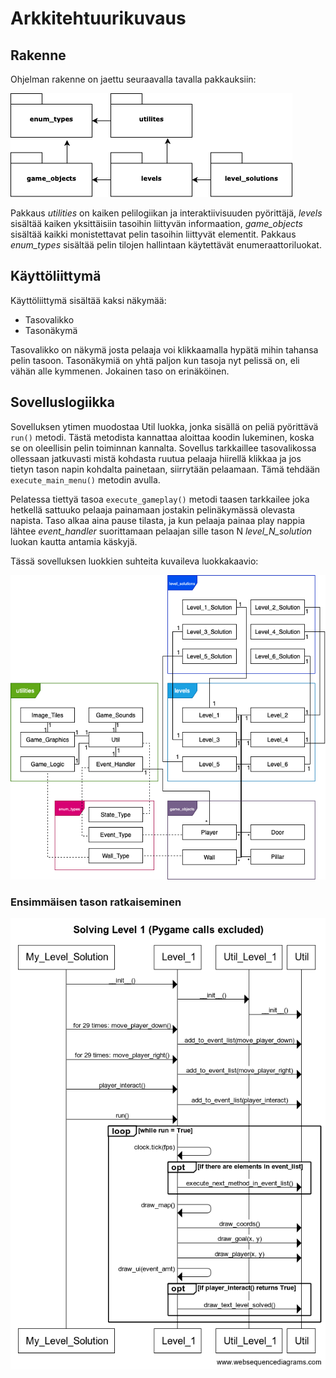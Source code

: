 # Arkkitehtuurikuvaus

## Rakenne

Ohjelman rakenne on jaettu seuraavalla tavalla pakkauksiin:

![](https://raw.githubusercontent.com/enkomat/ot-harjoitustyo/master/dokumentaatio/paketit.png)

Pakkaus *utilities* on kaiken pelilogiikan ja interaktiivisuuden pyörittäjä, *levels* sisältää kaiken yksittäisiin tasoihin liittyvän informaation, *game_objects* sisältää kaikki monistettavat pelin tasoihin liittyvät elementit. Pakkaus *enum_types* sisältää pelin tilojen hallintaan käytettävät enumeraattoriluokat.

## Käyttöliittymä

Käyttöliittymä sisältää kaksi näkymää:

- Tasovalikko
- Tasonäkymä

Tasovalikko on näkymä josta pelaaja voi klikkaamalla hypätä mihin tahansa pelin tasoon. Tasonäkymiä on yhtä paljon kun tasoja nyt pelissä on, eli vähän alle kymmenen. Jokainen taso on erinäköinen.

## Sovelluslogiikka

Sovelluksen ytimen muodostaa Util luokka, jonka sisällä on peliä pyörittävä `run()` metodi. Tästä metodista kannattaa aloittaa koodin lukeminen, koska se on oleellisin pelin toiminnan kannalta. Sovellus tarkkaillee tasovalikossa ollessaan jatkuvasti mistä kohdasta ruutua pelaaja hiirellä klikkaa ja jos tietyn tason napin kohdalta painetaan, siirrytään pelaamaan. Tämä tehdään `execute_main_menu()` metodin avulla. 

Pelatessa tiettyä tasoa `execute_gameplay()` metodi taasen tarkkailee joka hetkellä sattuuko pelaaja painamaan jostakin pelinäkymässä olevasta napista. Taso alkaa aina pause tilasta, ja kun pelaaja painaa play nappia lähtee *event_handler* suorittamaan pelaajan sille tason N *level_N_solution* luokan kautta antamia käskyjä.

Tässä sovelluksen luokkien suhteita kuvaileva luokkakaavio:

![](https://raw.githubusercontent.com/enkomat/ot-harjoitustyo/master/dokumentaatio/luokkakaavio.png)

### Ensimmäisen tason ratkaiseminen

![](https://raw.githubusercontent.com/enkomat/ot-harjoitustyo/master/dokumentaatio/level1seq.png)